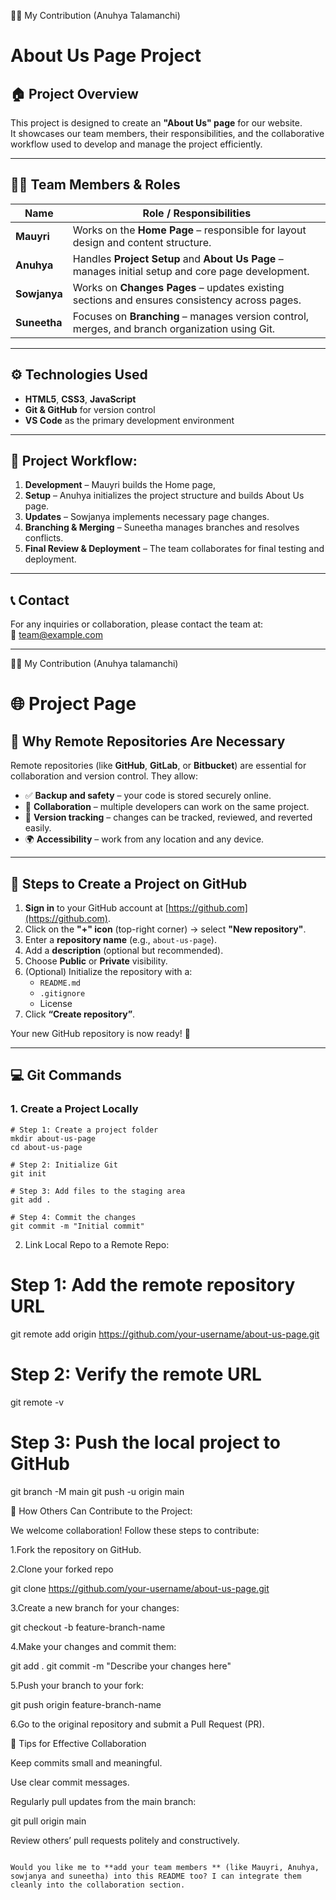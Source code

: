 🧑‍💻 My Contribution (Anuhya Talamanchi)

# About Us Page Project

## 🏠 Project Overview

This project is designed to create an **"About Us" page** for our website.  
It showcases our team members, their responsibilities, and the collaborative workflow used to develop and manage the project efficiently.

---

## 👩‍💻 Team Members & Roles

| Name         | Role / Responsibilities                                                                            |
| ------------ | -------------------------------------------------------------------------------------------------- |
| **Mauyri**   | Works on the **Home Page** – responsible for layout design and content structure.                  |
| **Anuhya**   | Handles **Project Setup** and **About Us Page** – manages initial setup and core page development. |
| **Sowjanya** | Works on **Changes Pages** – updates existing sections and ensures consistency across pages.       |
| **Suneetha** | Focuses on **Branching** – manages version control, merges, and branch organization using Git.     |

---

## ⚙️ Technologies Used

- **HTML5**, **CSS3**, **JavaScript**
- **Git & GitHub** for version control
- **VS Code** as the primary development environment

---

## 🚀 Project Workflow:

1. **Development** – Mauyri builds the Home page,
2. **Setup** – Anuhya initializes the project structure and builds About Us page.
3. **Updates** – Sowjanya implements necessary page changes.
4. **Branching & Merging** – Suneetha manages branches and resolves conflicts.
5. **Final Review & Deployment** – The team collaborates for final testing and deployment.

---

## 📞 Contact

For any inquiries or collaboration, please contact the team at:  
📧 [team@example.com](mailto:team@example.com)

---

🧑‍💻 My Contribution (Anuhya talamanchi)

# 🌐 Project Page

## 🧠 Why Remote Repositories Are Necessary

Remote repositories (like **GitHub**, **GitLab**, or **Bitbucket**) are essential for collaboration and version control. They allow:

- ✅ **Backup and safety** – your code is stored securely online.
- 🤝 **Collaboration** – multiple developers can work on the same project.
- 🔄 **Version tracking** – changes can be tracked, reviewed, and reverted easily.
- 🌍 **Accessibility** – work from any location and any device.

---

## 🚀 Steps to Create a Project on GitHub

1. **Sign in** to your GitHub account at [https://github.com](https://github.com).
2. Click on the **"+" icon** (top-right corner) → select **"New repository"**.
3. Enter a **repository name** (e.g., `about-us-page`).
4. Add a **description** (optional but recommended).
5. Choose **Public** or **Private** visibility.
6. (Optional) Initialize the repository with a:
   - `README.md`
   - `.gitignore`
   - License
7. Click **“Create repository”**.

Your new GitHub repository is now ready! 🎉

---

## 💻 Git Commands

### 1. Create a Project Locally

```
# Step 1: Create a project folder
mkdir about-us-page
cd about-us-page

# Step 2: Initialize Git
git init

# Step 3: Add files to the staging area
git add .

# Step 4: Commit the changes
git commit -m "Initial commit"

```

2. Link Local Repo to a Remote Repo:

# Step 1: Add the remote repository URL

git remote add origin https://github.com/your-username/about-us-page.git

# Step 2: Verify the remote URL

git remote -v

# Step 3: Push the local project to GitHub

git branch -M main
git push -u origin main

🤝 How Others Can Contribute to the Project:

We welcome collaboration! Follow these steps to contribute:

1.Fork the repository on GitHub.

2.Clone your forked repo

git clone https://github.com/your-username/about-us-page.git

3.Create a new branch for your changes:

git checkout -b feature-branch-name

4.Make your changes and commit them:

git add .
git commit -m "Describe your changes here"

5.Push your branch to your fork:

git push origin feature-branch-name

6.Go to the original repository and submit a Pull Request (PR).

🧩 Tips for Effective Collaboration

Keep commits small and meaningful.

Use clear commit messages.

Regularly pull updates from the main branch:

git pull origin main

Review others’ pull requests politely and constructively.

```

Would you like me to **add your team members ** (like Mauyri, Anuhya, sowjanya and suneetha) into this README too? I can integrate them cleanly into the collaboration section.

```

